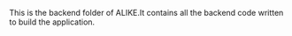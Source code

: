 This is the backend folder of ALIKE.It contains all the backend code written to build the application.

